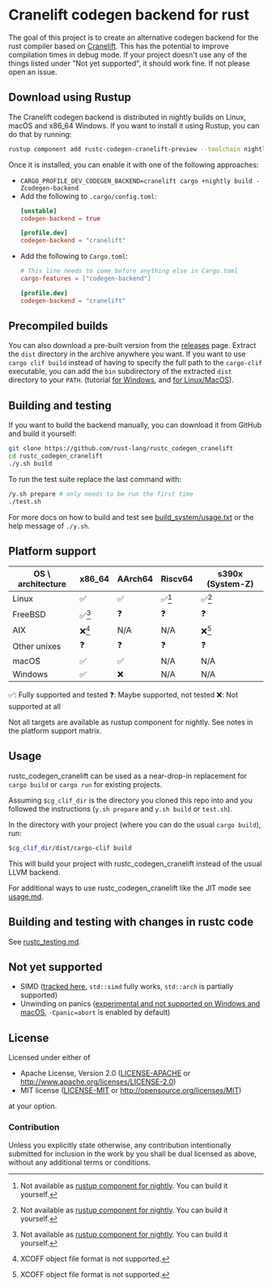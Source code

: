 # Cranelift codegen backend for rust

The goal of this project is to create an alternative codegen backend for the rust compiler based on [Cranelift](https://github.com/bytecodealliance/wasmtime/blob/main/cranelift).
This has the potential to improve compilation times in debug mode.
If your project doesn't use any of the things listed under "Not yet supported", it should work fine.
If not please open an issue.

## Download using Rustup

The Cranelift codegen backend is distributed in nightly builds on Linux, macOS and x86_64 Windows. If you want to
install it using Rustup, you can do that by running:

```bash
rustup component add rustc-codegen-cranelift-preview --toolchain nightly
```

Once it is installed, you can enable it with one of the following approaches:
- `CARGO_PROFILE_DEV_CODEGEN_BACKEND=cranelift cargo +nightly build -Zcodegen-backend`
- Add the following to `.cargo/config.toml`:
    ```toml
    [unstable]
    codegen-backend = true

    [profile.dev]
    codegen-backend = "cranelift"
    ```
- Add the following to `Cargo.toml`:
    ```toml
    # This line needs to come before anything else in Cargo.toml
    cargo-features = ["codegen-backend"]

    [profile.dev]
    codegen-backend = "cranelift"
    ```

## Precompiled builds

You can also download a pre-built version from the [releases] page.
Extract the `dist` directory in the archive anywhere you want.
If you want to use `cargo clif build` instead of having to specify the full path to the `cargo-clif` executable, you can add the `bin` subdirectory of the extracted `dist` directory to your `PATH`.
(tutorial [for Windows](https://stackoverflow.com/a/44272417), and [for Linux/MacOS](https://unix.stackexchange.com/questions/26047/how-to-correctly-add-a-path-to-path/26059#26059)).

[releases]: https://github.com/rust-lang/rustc_codegen_cranelift/releases/tag/dev

## Building and testing

If you want to build the backend manually, you can download it from GitHub and build it yourself:

```bash
git clone https://github.com/rust-lang/rustc_codegen_cranelift
cd rustc_codegen_cranelift
./y.sh build
```

To run the test suite replace the last command with:

```bash
/y.sh prepare # only needs to be run the first time
./test.sh
```

For more docs on how to build and test see [build_system/usage.txt](build_system/usage.txt) or the help message of `./y.sh`.

## Platform support

|OS \ architecture|x86\_64|AArch64|Riscv64|s390x (System-Z)|
|---|---|---|---|---|
|Linux|✅|✅|✅[^no-rustup]|✅[^no-rustup]|
|FreeBSD|✅[^no-rustup]|❓|❓|❓|
|AIX|❌[^xcoff]|N/A|N/A|❌[^xcoff]|
|Other unixes|❓|❓|❓|❓|
|macOS|✅|✅|N/A|N/A|
|Windows|✅|❌|N/A|N/A|

✅: Fully supported and tested
❓: Maybe supported, not tested
❌: Not supported at all

Not all targets are available as rustup component for nightly. See notes in the platform support matrix.

[^xcoff]: XCOFF object file format is not supported.
[^no-rustup]: Not available as [rustup component for nightly](https://rust-lang.github.io/rustup-components-history/). You can build it yourself.

## Usage

rustc_codegen_cranelift can be used as a near-drop-in replacement for `cargo build` or `cargo run` for existing projects.

Assuming `$cg_clif_dir` is the directory you cloned this repo into and you followed the instructions (`y.sh prepare` and `y.sh build` or `test.sh`).

In the directory with your project (where you can do the usual `cargo build`), run:

```bash
$cg_clif_dir/dist/cargo-clif build
```

This will build your project with rustc_codegen_cranelift instead of the usual LLVM backend.

For additional ways to use rustc_codegen_cranelift like the JIT mode see [usage.md](docs/usage.md).

## Building and testing with changes in rustc code

See [rustc_testing.md](docs/rustc_testing.md).

## Not yet supported

* SIMD ([tracked here](https://github.com/rust-lang/rustc_codegen_cranelift/issues/171), `std::simd` fully works, `std::arch` is partially supported)
* Unwinding on panics ([experimental and not supported on Windows and macOS](https://github.com/rust-lang/rustc_codegen_cranelift/issues/1567), `-Cpanic=abort` is enabled by default)

## License

Licensed under either of

  * Apache License, Version 2.0 ([LICENSE-APACHE](LICENSE-APACHE) or
    http://www.apache.org/licenses/LICENSE-2.0)
  * MIT license ([LICENSE-MIT](LICENSE-MIT) or
    http://opensource.org/licenses/MIT)

at your option.

### Contribution

Unless you explicitly state otherwise, any contribution intentionally submitted
for inclusion in the work by you shall be dual licensed as above, without any
additional terms or conditions.
